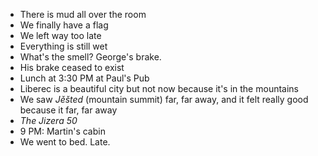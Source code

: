 - There is mud all over the room
- We finally have a flag
- We left way too late
- Everything is still wet
- What's the smell? George's brake.
- His brake ceased to exist
- Lunch at 3:30 PM at Paul's Pub
- Liberec is a beautiful city but not now because it's in the mountains
- We saw _Jěšted_ (mountain summit) far, far away, and it felt really good because it far, far away
- _The Jizera 50_
- 9 PM: Martin's cabin
- We went to bed. Late.
